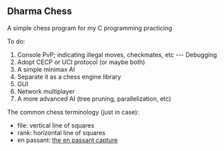 ## Dharma Chess

A simple chess program for my C programming practicing

To do:

  1. Console PvP; indicating illegal moves, checkmates, etc --- Debugging
  2. Adopt CECP or UCI protocol (or maybe both)
  3. A simple minimax AI
  4. Separate it as a chess engine library
  5. GUI
  6. Network multiplayer
  7. A more advanced AI (tree pruning, parallelization, etc)

The common chess terminology (just in case):

  * file: vertical line of squares
  * rank: horizontal line of squares
  * en passant: [the en passant capture](https://en.wikipedia.org/wiki/En_passant)
